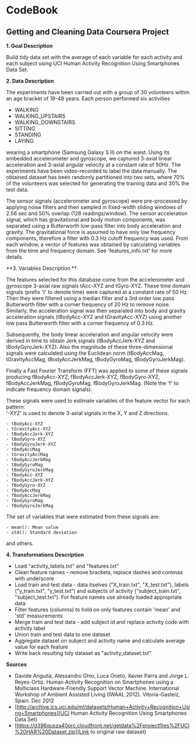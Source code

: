 # CodeBook
## Getting and Cleaning Data Coursera Project

**1. Goal Description**

Build tidy data set with the average of each variable for each activity and each subject using UCI Human Activity Recognition Using Smartphones Data Set.

**2. Data Description**

The experiments have been carried out with a group of 30 volunteers within an age bracket of 19-48 years. Each person performed six activities
- WALKING
- WALKING_UPSTAIRS
- WALKING_DOWNSTAIRS
- SITTING
- STANDING
- LAYING 

wearing a smartphone (Samsung Galaxy S II) on the waist. Using its embedded accelerometer and gyroscope, we captured 3-axial linear acceleration and 3-axial angular velocity at a constant rate of 50Hz. The experiments have been video-recorded to label the data manually. The obtained dataset has been randomly partitioned into two sets, where 70% of the volunteers was selected for generating the training data and 30% the test data. 

The sensor signals (accelerometer and gyroscope) were pre-processed by applying noise filters and then sampled in fixed-width sliding windows of 2.56 sec and 50% overlap (128 readings/window). The sensor acceleration signal, which has gravitational and body motion components, was separated using a Butterworth low-pass filter into body acceleration and gravity. The gravitational force is assumed to have only low frequency components, therefore a filter with 0.3 Hz cutoff frequency was used. From each window, a vector of features was obtained by calculating variables from the time and frequency domain. See 'features_info.txt' for more details. 

**3. Variables Description **

The features selected for this database come from the accelerometer and gyroscope 3-axial raw signals tAcc-XYZ and tGyro-XYZ. These time domain signals (prefix 't' to denote time) were captured at a constant rate of 50 Hz. Then they were filtered using a median filter and a 3rd order low pass Butterworth filter with a corner frequency of 20 Hz to remove noise. Similarly, the acceleration signal was then separated into body and gravity acceleration signals (tBodyAcc-XYZ and tGravityAcc-XYZ) using another low pass Butterworth filter with a corner frequency of 0.3 Hz. 

Subsequently, the body linear acceleration and angular velocity were derived in time to obtain Jerk signals (tBodyAccJerk-XYZ and tBodyGyroJerk-XYZ). Also the magnitude of these three-dimensional signals were calculated using the Euclidean norm (tBodyAccMag, tGravityAccMag, tBodyAccJerkMag, tBodyGyroMag, tBodyGyroJerkMag). 

Finally a Fast Fourier Transform (FFT) was applied to some of these signals producing fBodyAcc-XYZ, fBodyAccJerk-XYZ, fBodyGyro-XYZ, fBodyAccJerkMag, fBodyGyroMag, fBodyGyroJerkMag. (Note the 'f' to indicate frequency domain signals). 

These signals were used to estimate variables of the feature vector for each pattern:  
'-XYZ' is used to denote 3-axial signals in the X, Y and Z directions.

	- tBodyAcc-XYZ
	- tGravityAcc-XYZ
	- tBodyAccJerk-XYZ
	- tBodyGyro-XYZ
	- tBodyGyroJerk-XYZ
	- tBodyAccMag
	- tGravityAccMag
	- tBodyAccJerkMag
	- tBodyGyroMag
	- tBodyGyroJerkMag
	- fBodyAcc-XYZ
	- fBodyAccJerk-XYZ
	- fBodyGyro-XYZ
	- fBodyAccMag
	- fBodyAccJerkMag
	- fBodyGyroMag
	- fBodyGyroJerkMag

The set of variables that were estimated from these signals are: 

	- mean(): Mean value
	- std(): Standard deviation

and others.

**4. Transformations Description**

- Load "activity_labels.txt" and "features.txt"
- Clean feature names - remove brackets, replace dashes and commas with underscore
- Load train and test data - data itselves ("X_train.txt", "X_test.txt"), labels ("y_train.txt", "y_test.txt") and subjects of activity ("subject_train.txt", "subject_test.txt"). For feature names use already loaded appropriate data
- Filter features (columns) to hold on only features contain 'mean' and 'std' measurements
- Merge train and test data - add subject id and replace activity code with activity label
- Union train and test data to one dataset
- Aggregate dataset on subject and activity name and calculate average value for each feature
- Write back resulting tidy dataset as "activity_dataset.txt"

**Sources**

- Davide Anguita, Alessandro Ghio, Luca Oneto, Xavier Parra and Jorge L. Reyes-Ortiz. Human Activity Recognition on Smartphones using a Multiclass Hardware-Friendly Support Vector Machine. International Workshop of Ambient Assisted Living (IWAAL 2012). Vitoria-Gasteiz, Spain. Dec 2012
- [http://archive.ics.uci.edu/ml/datasets/Human+Activity+Recognition+Using+Smartphones](UCI Human Activity Recognition Using Smartphones Data Set)
- [https://d396qusza40orc.cloudfront.net/getdata%2Fprojectfiles%2FUCI%20HAR%20Dataset.zip](Link to original raw dataset)
